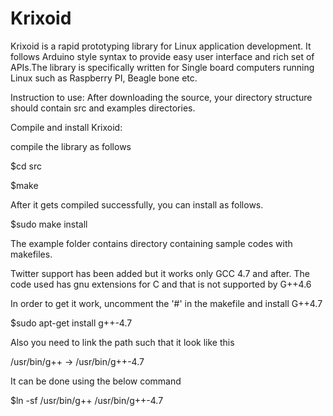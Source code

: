 Krixoid
=======

Krixoid is a rapid prototyping library for Linux application development. It follows Arduino style syntax to provide easy user interface and rich set of APIs.The library is specifically written for Single board computers running Linux such as Raspberry PI, Beagle bone etc.

Instruction to use:
After downloading the source, your directory structure should contain src and examples directories.

Compile and install Krixoid:

compile the library as follows

$cd src

$make

After it gets compiled successfully, you can install as follows. 

$sudo make install

The example folder contains directory containing sample codes with makefiles. 

Twitter support has been added but it works only GCC 4.7 and after. 
The code used has gnu extensions for C and that is not supported by G++4.6

In order to get it work, uncomment the '#' in the makefile and install G++4.7

$sudo apt-get install g++-4.7 

Also you need to link the path such that it look like this 

/usr/bin/g++ -> /usr/bin/g++-4.7

It can be done using the below command

$ln -sf /usr/bin/g++  /usr/bin/g++-4.7

